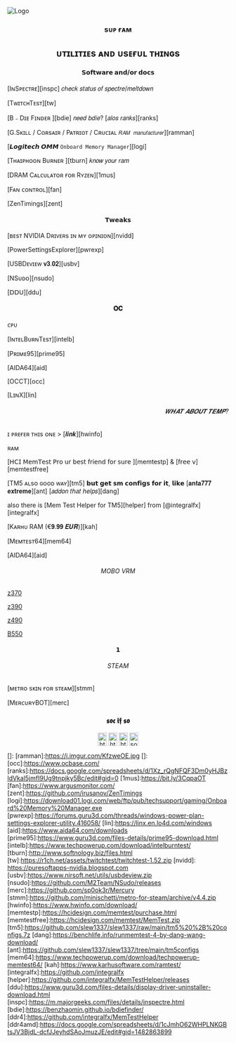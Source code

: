 ![Logo](soon.png)

<h3 align="center"> sᴜᴘ ғᴀᴍ </h3>
<h2 align="center"> ᴜᴛɪʟɪᴛɪᴇs ᴀɴᴅ ᴜsᴇғᴜʟ ᴛʜɪɴɢs </span></b></p></h2>
<h4 align="center"> 𝗦𝗼𝗳𝘁𝘄𝗮𝗿𝗲 𝗮𝗻𝗱/𝗼𝗿 𝗱𝗼𝗰𝘀 </h4>



[IɴSᴘᴇᴄᴛʀᴇ][inspc] 𝑐ℎ𝑒𝑐𝑘 𝑠𝑡𝑎𝑡𝑢𝑠 𝑜𝑓 𝑠𝑝𝑒𝑐𝑡𝑟𝑒/𝑚𝑒𝑙𝑡𝑑𝑜𝑤𝑛

[TᴡɪᴛᴄʜTᴇsᴛ][tw]

[B﹣Dɪᴇ Fɪɴᴅᴇʀ ][bdie] 𝑛𝑒𝑒𝑑 𝑏𝑑𝑖𝑒? [𝑎𝑙𝑜𝑠 𝑟𝑎𝑛𝑘𝑠][ranks]

[G.Sᴋɪʟʟ / Cᴏʀsᴀɪʀ / Pᴀᴛʀɪᴏᴛ / Cʀᴜᴄɪᴀʟ  `𝑅𝐴𝑀 𝑚𝑎𝑛𝑢𝑓𝑎𝑐𝑡𝑢𝑟𝑒𝑟`][ramman]

[𝙇𝙤𝙜𝙞𝙩𝙚𝙘𝙝 𝙊𝙈𝙈 `Onboard Memory Manager`][logi]

[Tʜᴀɪᴘʜᴏᴏɴ Bᴜʀɴᴇʀ ][tburn] 𝑘𝑛𝑜𝑤 𝑦𝑜𝑢𝑟 𝑟𝑎𝑚

[DRAM Cᴀʟᴄᴜʟᴀᴛᴏʀ ғᴏʀ Rʏᴢᴇɴ][1mus]

[Fᴀɴ ᴄᴏɴᴛʀᴏʟ][fan]

[ZenTimings][zent]

<h4 align="center"> 𝗧𝘄𝗲𝗮𝗸𝘀 </h4>

[ʙᴇsᴛ NVIDIA Dʀɪᴠᴇʀs ɪɴ ᴍʏ ᴏᴘɪɴɪᴏɴ][nvidd]

[PowerSettingsExplorer][pwrexp]

[USBDᴇᴠɪᴇᴡ 𝐯𝟑.𝟎𝟐][usbv]

[NSᴜᴅᴏ][nsudo]

[𝖣𝖣𝖴][ddu]

<h4 align="center"> 𝐎𝐂 </h4>

ᴄᴘᴜ

[IɴᴛᴇʟBᴜʀɴTᴇsᴛ][intelb]

[Pʀɪᴍᴇ95][prime95]

[AIDA64][aid]

[OCCT][occ]

[LɪɴX][lin]

<h6 align="right">𝑾𝑯𝑨𝑻 𝑨𝑩𝑶𝑼𝑻 𝑻𝑬𝑴𝑷?</h6>

ɪ ᴘʀᴇғᴇʀ ᴛʜɪs ᴏɴᴇ  > [𝒍𝒊𝒏𝒌][hwinfo]

ʀᴀᴍ

[𝖧𝖢𝖨 𝖬𝖾𝗆𝖳𝖾𝗌𝗍 𝖯𝗋𝗈 𝗎𝗋 𝖻𝖾𝗌𝗍 𝖿𝗋𝗂𝖾𝗇𝖽 𝖿𝗈𝗋 𝗌𝗎𝗋𝖾 ][memtestp] & [𝖿𝗋𝖾𝖾 𝗏][memtestfree]

[TM5 ᴀʟsᴏ ɢᴏᴏᴅ ᴡᴀʏ][tm5] 𝗯𝘂𝘁 𝗴𝗲𝘁 𝘀𝗺 𝗰𝗼𝗻𝗳𝗶𝗴𝘀 𝗳𝗼𝗿 𝗶𝘁, 𝗹𝗶𝗸𝗲 [𝐚𝐧𝐭𝐚𝟕𝟕𝟕 𝐞𝐱𝐭𝐫𝐞𝐦𝐞][ant] [𝑎𝑑𝑑𝑜𝑛 𝑡𝘩𝑎𝑡 𝘩𝑒𝑙𝑝𝑠][dang]

also there is [Mem Test Helper for TM5][helper] from [@integralfx][integralfx] 

[Kᴀʀʜᴜ RAM (€𝟗.𝟗𝟗 𝑬𝑼𝑹)][kah]

[Mᴇᴍᴛᴇsᴛ64][mem64]

[AIDA64][aid]

<h6 align="center"> MOBO VRM </h6>

[z370][z370]

[z390][z390]

[z490][z490]



[B550][b550]

<h4 align="center"> 𝟭 </h4>
<h6 align="center">STEAM</h6>



[ᴍᴇᴛʀᴏ sᴋɪɴ ғᴏʀ sᴛᴇᴀᴍ][stmm]

[MᴇʀᴄᴜʀʏBOT][merc]





<h3 align="center">𝖘𝖔𝖈 𝖎𝖋 𝖘𝖔</h3>
<p align="center">
<a href="https://twitter.com/swearimlegit" target="blank"><img align="center" src="https://raw.githubusercontent.com/rahuldkjain/github-profile-readme-generator/master/src/images/icons/Social/twitter.svg" alt="https://twitter.com/swearimlegit" height="30" width="20" /></a>
<a href="https://www.instagram.com/iknowhowyoursistertaste/" target="blank"><img align="center" src="https://raw.githubusercontent.com/rahuldkjain/github-profile-readme-generator/master/src/images/icons/Social/instagram.svg" alt="https://www.instagram.com/iknowhowyoursistertaste/" height="30" width="20" /></a>
<a href="https://www.youtube.com/channel/UCTG0gkHbEugcuynuAmWZ8MA" target="blank"><img align="center" src="https://raw.githubusercontent.com/rahuldkjain/github-profile-readme-generator/master/src/images/icons/Social/youtube.svg" alt="https://www.youtube.com/channel/uctg0gkhbeugcuynuamwz8ma" height="30" width="20" /></a>
<a href="https://discord.gg/soon" target="blank"><img align="center" src="https://raw.githubusercontent.com/rahuldkjain/github-profile-readme-generator/master/src/images/icons/Social/discord.svg" alt="soon" height="30" width="20" /></a>
</p>

[]:
[ramman]:https://i.imgur.com/KfzweOE.jpg
[]:
[occ]:https://www.ocbase.com/
[ranks]:https://docs.google.com/spreadsheets/d/1Xz_rQgNFQF3Dm0yHJBzldVkal5jmfI9Ug9tnpjky5Bc/edit#gid=0
[1mus]:https://bit.ly/3CqpaOT
[fan]:https://www.argusmonitor.com/
[zent]:https://github.com/irusanov/ZenTimings
[logi]:https://download01.logi.com/web/ftp/pub/techsupport/gaming/Onboard%20Memory%20Manager.exe
[pwrexp]:https://forums.guru3d.com/threads/windows-power-plan-settings-explorer-utility.416058/
[lin]:https://linx.en.lo4d.com/windows
[aid]:https://www.aida64.com/downloads
[prime95]:https://www.guru3d.com/files-details/prime95-download.html
[intelb]:https://www.techpowerup.com/download/intelburntest/
[tburn]:http://www.softnology.biz/files.html
[tw]:https://r1ch.net/assets/twitchtest/twitchtest-1.52.zip
[nvidd]: https://puresoftapps-nvidia.blogspot.com
[usbv]:https://www.nirsoft.net/utils/usbdeview.zip
[nsudo]:https://github.com/M2Team/NSudo/releases
[merc]:https://github.com/sp0ok3r/Mercury
[stmm]:https://github.com/minischetti/metro-for-steam/archive/v4.4.zip
[hwinfo]:https://www.hwinfo.com/download/
[memtestp]:https://hcidesign.com/memtest/purchase.html
[memtestfree]:https://hcidesign.com/memtest/MemTest.zip
[tm5]:https://github.com/slew1337/slew1337/raw/main/tm5%20%2B%20configs.7z
[dang]:https://benchlife.info/runmemtest-4-by-dang-wang-download/
[ant]:https://github.com/slew1337/slew1337/tree/main/tm5configs
[mem64]:https://www.techpowerup.com/download/techpowerup-memtest64/
[kah]:https://www.karhusoftware.com/ramtest/
[integralfx]:https://github.com/integralfx
[helper]:https://github.com/integralfx/MemTestHelper/releases
[ddu]:https://www.guru3d.com/files-details/display-driver-uninstaller-download.html
[inspc]:https://m.majorgeeks.com/files/details/inspectre.html
[bdie]:https://benzhaomin.github.io/bdiefinder/
[ddr4]:https://github.com/integralfx/MemTestHelper
[ddr4amd]:https://docs.google.com/spreadsheets/d/1cJmhO62WHPLNKGBtsJV3BjdL-dcfJJeyhdSAoJmuzJE/edit#gid=1482863899

[z370]:https://www.overclock.net/attachments/z370-lineup-wip-png.99753/
[z390]:https://i.redd.it/6j8i71dbrxv11.png
[z490]:https://docs.google.com/spreadsheets/u/0/d/1yPS3hj_K7EPT4RBWCyjdKNP56pnwDz-IgBc0975-FUg/htmlview
[b550]:https://docs.google.com/spreadsheets/d/1PuUWroxA0HvSSipsXlB8hnYkshxD8LdeO5EA6WLdOQw/edit#gid=0
